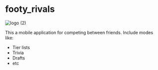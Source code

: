 # footy_rivals
![logo (2)](https://github.com/JonathanSecondGithub/Footy-Rivals/assets/117745295/5b629508-01cf-4bf5-a534-8289cceaa186)

This a mobile application for competing between friends.
Include modes like:
- Tier lists
- Trivia
- Drafts
- etc
